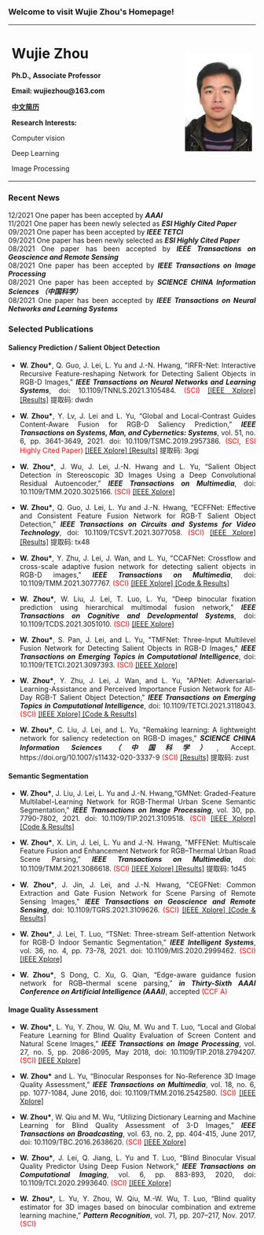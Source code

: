 ### Welcome to visit Wujie Zhou's Homepage!
<table>
  <tr>
   <td width="70%">
    <h1> Wujie Zhou </h1>
    <p><b> Ph.D., Associate Professor </b></p>
    <p><b> Email: wujiezhou@163.com </b></p> 
    <p> <b><a href="https://www.scholat.com/zhouwujie">中文简历</a> </b> </p>
    <p> <b> Research Interests: </b> </p>
    <p> Computer vision </p>  
    <p> Deep Learning</p>  
    <p> Image Processing</p>      
   </td>
    <td width="30%">
      <img src="/wujiezhou.jpg" width="100%">
   </td>
  </tr>  
</table> 

### Recent News

<div style="text-align:justify;text-justify:inter-ideograph">12/2021 One paper has been accepted by <b><i>AAAI</i> </b> </div>

<div style="text-align:justify;text-justify:inter-ideograph">11/2021 One paper has been newly selected as <b><i>ESI Highly Cited Paper</i> </b> </div>

<div style="text-align:justify;text-justify:inter-ideograph">09/2021 One paper has been accepted by <b><i>IEEE TETCI</i> </b> </div>

<div style="text-align:justify;text-justify:inter-ideograph">09/2021 One paper has been newly selected as <b><i>ESI Highly Cited Paper</i> </b> </div>

<div style="text-align:justify;text-justify:inter-ideograph">08/2021 One paper has been accepted by <b><i>IEEE Transactions on Geoscience and Remote Sensing</i> </b> </div>

<div style="text-align:justify;text-justify:inter-ideograph">08/2021 One paper has been accepted by <b><i>IEEE Transactions on Image Processing</i> </b> </div>

<div style="text-align:justify;text-justify:inter-ideograph">08/2021 One paper has been accepted by <b><i>SCIENCE CHINA Information Sciences （中国科学）</i> </b> </div>

<div style="text-align:justify;text-justify:inter-ideograph">08/2021 One paper has been accepted by <b><i>IEEE Transactions on Neural Networks and Learning Systems</i> </b> </div>

### Selected Publications
#### Saliency Prediction / Salient Object Detection

<ul class="graid3-ul">
<div style="text-align: justify; display: block; margin-right: auto;">
  
<li style="margin-bottom: 15px"><b>W. Zhou*</b>, Q. Guo, J. Lei, L. Yu and J.-N. Hwang, "IRFR-Net: Interactive Recursive Feature-reshaping Network for Detecting Salient Objects in RGB-D Images," <b><i>IEEE Transactions on Neural Networks and Learning Systems</i></b>, doi: 10.1109/TNNLS.2021.3105484. <span style="color:red">(SCI)</span> <a href="https://ieeexplore.ieee.org/document/9519891" target="_blank">[IEEE Xplore] </a> <a href="https://pan.baidu.com/s/1GvyrRANw0Tk3Wg-RvodCcQ">[Results]</a> 提取码: dwdn 
<br></li>

<li style="margin-bottom: 15px"><b>W. Zhou*</b>, Y. Lv, J. Lei and L. Yu, “Global and Local-Contrast Guides Content-Aware Fusion for RGB-D Saliency Prediction,” <b><i>IEEE Transactions on Systems, Man, and Cybernetics: Systems</i></b>, vol. 51, no. 6, pp. 3641-3649, 2021. doi: 10.1109/TSMC.2019.2957386. <span style="color:red">(SCI, ESI Highly Cited Paper)</span> <a href="https://ieeexplore.ieee.org/document/8941002" target="_blank">[IEEE Xplore] </a> <a href="https://pan.baidu.com/s/1ojHfKJRWaYAsrCTAP8WelQ">[Results]</a> 提取码: 3pgj 
<br></li>

<li style="margin-bottom: 15px"><b>W. Zhou*</b>, J. Wu, J. Lei, J.-N. Hwang and L. Yu, “Salient Object Detection in Stereoscopic 3D Images Using a Deep Convolutional Residual Autoencoder,” <b><i>IEEE Transactions on Multimedia</i></b>, doi: 10.1109/TMM.2020.3025166. <span style="color:red">(SCI)</span> <a href="https://ieeexplore.ieee.org/document/9201176" target="_blank">[IEEE Xplore] </a> 
<br></li>

<li style="margin-bottom: 15px"><b>W. Zhou*</b>, Q. Guo, J. Lei, L. Yu and J.-N. Hwang, “ECFFNet: Effective and Consistent Feature Fusion Network for RGB-T Salient Object Detection,” <b><i>IEEE Transactions on Circuits and Systems for Video Technology</i></b>, doi: 10.1109/TCSVT.2021.3077058. <span style="color:red">(SCI)</span> <a href="https://ieeexplore.ieee.org/document/9420662" target="_blank">[IEEE Xplore] </a> <a href="https://pan.baidu.com/s/1Cp6RQMwX3GOTdn3PNyQ72A">[Results]</a> 提取码: tx48 
<br></li>

<li style="margin-bottom: 15px"><b>W. Zhou*</b>, Y. Zhu, J. Lei, J. Wan, and L. Yu, "CCAFNet: Crossflow and cross-scale adaptive fusion network for detecting salient objects in RGB-D images," <b><i>IEEE Transactions on Multimedia</i></b>, doi: 10.1109/TMM.2021.3077767. <span style="color:red">(SCI)</span> <a href="https://ieeexplore.ieee.org/document/9424966" target="_blank">[IEEE Xplore] </a> <a href="https://github.com/zyrant/CCAFNet">[Code & Results]</a>
<br></li>

<li style="margin-bottom: 15px"><b>W. Zhou*</b>, W. Liu, J. Lei, T. Luo, L. Yu, “Deep binocular fixation prediction using hierarchical multimodal fusion network,” <b><i>IEEE Transactions on Cognitive and Developmental Systems</i></b>, doi: 10.1109/TCDS.2021.3051010. <span style="color:red">(SCI)</span> <a href="https://ieeexplore.ieee.org/document/9320595" target="_blank">[IEEE Xplore] </a> 
<br></li>

<li style="margin-bottom: 15px"> <b>W. Zhou*</b>, S. Pan, J. Lei, and L. Yu, "TMFNet: Three-Input Multilevel Fusion Network for Detecting Salient Objects in RGB-D Images," <b><i>IEEE Transactions on Emerging Topics in Computational Intelligence</i></b>, doi: 10.1109/TETCI.2021.3097393. <span style="color:red">(SCI)</span> <a href="https://ieeexplore.ieee.org/document/9512550" target="_blank">[IEEE Xplore] </a> 
<br></li>
  
<li style="margin-bottom: 15px"> <b>W. Zhou*</b>, Y. Zhu, J. Lei, J. Wan, and L. Yu, "APNet: Adversarial-Learning-Assistance and Perceived Importance Fusion Network for All-Day RGB-T Salient Object Detection," <b><i>IEEE Transactions on Emerging Topics in Computational Intelligence</i></b>, doi: 10.1109/TETCI.2021.3118043. <span style="color:red">(SCI)</span> <a href="https://ieeexplore.ieee.org/document/9583676/" target="_blank">[IEEE Xplore] </a><a href="https://github.com/zyrant/APNet">[Code & Results]</a> 
<br></li>

<li style="margin-bottom: 15px"><b>W. Zhou*</b>, C. Liu, J. Lei, and L. Yu, "Remaking learning: A lightweight network for saliency redetection on RGB-D images," <b><i>SCIENCE CHINA Information Sciences （中国科学）</i></b>, Accept. https://doi.org/10.1007/s11432-020-3337-9 <span style="color:red">(SCI)</span> <a href="https://pan.baidu.com/s/1qIPTSdCtbThjASKE8qHA5w">[Results]</a> 提取码: zust 
 <br></li>

</div>
</ul>	

#### Semantic Segmentation

<ul class="graid3-ul">
<div style="text-align: justify; display: block; margin-right: auto;">
  
<li style="margin-bottom: 15px"><b>W. Zhou*</b>, J. Liu, J. Lei, L. Yu and J.-N. Hwang,“GMNet: Graded-Feature Multilabel-Learning Network for RGB-Thermal Urban Scene Semantic Segmentation," <b><i>IEEE Transactions on Image Processing</i></b>, vol. 30, pp. 7790-7802, 2021. doi: 10.1109/TIP.2021.3109518. <span style="color:red">(SCI)</span> <a href="https://ieeexplore.ieee.org/document/9531449" target="_blank">[IEEE Xplore] </a> <a href="https://github.com/Jinfu0913/GMNet">[Code & Results]</a> 
<br></li>

<li style="margin-bottom: 15px"><b>W. Zhou*</b>, X. Lin, J. Lei, L. Yu and J.-N. Hwang, "MFFENet: Multiscale Feature Fusion and Enhancement Network for RGB–Thermal Urban Road Scene Parsing,” <b><i>IEEE Transactions on Multimedia</i></b>, doi: 10.1109/TMM.2021.3086618. <span style="color:red">(SCI)</span> <a href="https://ieeexplore.ieee.org/document/9447924" target="_blank">[IEEE Xplore] </a> <a href="https://pan.baidu.com/s/1dm1ZKfEStRNCdNabFcj8wQ">[Results]</a> 提取码: 1d45 
<br></li>

<li style="margin-bottom: 15px"><b>W. Zhou*</b>, J. Jin, J. Lei, and J.-N. Hwang, "CEGFNet: Common Extraction and Gate Fusion Network for Scene Parsing of Remote Sensing Images," <b><i>IEEE Transactions on Geoscience and Remote Sensing</i></b>, doi: 10.1109/TGRS.2021.3109626. <span style="color:red">(SCI)</span> <a href="https://ieeexplore.ieee.org/document/9538389" target="_blank">[IEEE Xplore] </a> <a href="https://github.com/NIT-JJH/CEGFNet">[Code & Results]</a> 
<br></li>

<li style="margin-bottom: 15px"> <b>W. Zhou*</b>, J. Lei, T. Luo, “TSNet: Three-stream Self-attention Network for RGB-D Indoor Semantic Segmentation,” <b><i>IEEE Intelligent Systems</i></b>, vol. 36, no. 4, pp. 73-78, 2021. doi: 10.1109/MIS.2020.2999462. <span style="color:red">(SCI)</span> <a href="https://ieeexplore.ieee.org/document/9113665" target="_blank">[IEEE Xplore] </a> 
<br></li>
	
<li style="margin-bottom: 15px"> <b>W. Zhou*</b>, S Dong, C. Xu, G. Qian, “Edge-aware guidance fusion network for RGB–thermal scene parsing,” <b><i>in Thirty-Sixth AAAI Conference on Artificial Intelligence (AAAI)</i></b>, accepted <span style="color:red">(CCF A)</span>  
<br></li>
 
</div>
</ul>	
  
#### Image Quality Assessment
  
<ul class="graid3-ul">
<div style="text-align: justify; display: block; margin-right: auto;">
  
<li style="margin-bottom: 15px"><b>W. Zhou*</b>, L. Yu, Y. Zhou, W. Qiu, M. Wu and T. Luo, “Local and Global Feature Learning for Blind Quality Evaluation of Screen Content and Natural Scene Images,” <b><i>IEEE Transactions on Image Processing</i></b>, vol. 27, no. 5, pp. 2086-2095, May 2018, doi: 10.1109/TIP.2018.2794207. <span style="color:red">(SCI)</span> <a href="https://ieeexplore.ieee.org/document/8259349" target="_blank">[IEEE Xplore] </a> 
<br></li>

<li style="margin-bottom: 15px"><b>W. Zhou*</b> and L. Yu, “Binocular Responses for No-Reference 3D Image Quality Assessment,” <b><i>IEEE Transactions on Multimedia</i></b>, vol. 18, no. 6, pp. 1077-1084, June 2016, doi: 10.1109/TMM.2016.2542580. <span style="color:red">(SCI)</span> <a href="https://ieeexplore.ieee.org/document/7434031" target="_blank">[IEEE Xplore] </a> 
<br></li>

<li style="margin-bottom: 15px"> <b>W. Zhou*</b>, W. Qiu and M. Wu, “Utilizing Dictionary Learning and Machine Learning for Blind Quality Assessment of 3-D Images,” <b><i>IEEE Transactions on Broadcasting</i></b>, vol. 63, no. 2, pp. 404-415, June 2017, doi: 10.1109/TBC.2016.2638620. <span style="color:red">(SCI)</span> <a href="https://ieeexplore.ieee.org/document/7811252" target="_blank">[IEEE Xplore] </a> 
<br></li>

<li style="margin-bottom: 15px"> <b>W. Zhou*</b>, J. Lei, Q. Jiang, L. Yu and T. Luo, “Blind Binocular Visual Quality Predictor Using Deep Fusion Network,” <b><i>IEEE Transactions on Computational Imaging</i></b>, vol. 6, pp. 883-893, 2020, doi: 10.1109/TCI.2020.2993640. <span style="color:red">(SCI)</span> <a href="https://ieeexplore.ieee.org/document/9093188" target="_blank">[IEEE Xplore] </a> 
<br></li>
<li style="margin-bottom: 15px"><b>W. Zhou*</b>, L. Yu, Y. Zhou, W. Qiu, M.-W. Wu, T. Luo, “Blind quality estimator for 3D images based on binocular combination and extreme learning machine,” <b><i>Pattern Recognition</i></b>, vol. 71, pp. 207–217, Nov. 2017. <span style="color:red">(SCI)</span> 
<br></li>


</div>
</ul>	

	
